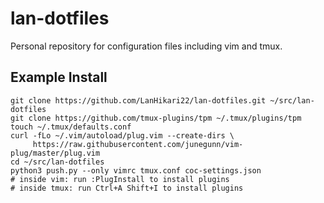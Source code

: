 # lan-dotfiles
Personal repository for configuration files including vim and tmux.

## Example Install
```
git clone https://github.com/LanHikari22/lan-dotfiles.git ~/src/lan-dotfiles
git clone https://github.com/tmux-plugins/tpm ~/.tmux/plugins/tpm
touch ~/.tmux/defaults.conf
curl -fLo ~/.vim/autoload/plug.vim --create-dirs \
     https://raw.githubusercontent.com/junegunn/vim-plug/master/plug.vim
cd ~/src/lan-dotfiles
python3 push.py --only vimrc tmux.conf coc-settings.json
# inside vim: run :PlugInstall to install plugins
# inside tmux: run Ctrl+A Shift+I to install plugins
```
